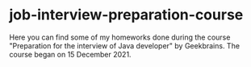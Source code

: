 # job-interview-preparation-course

Here you can find some of my homeworks done during the course "Preparation for the interview of Java developer" by Geekbrains. The course began on 15 December 2021.
